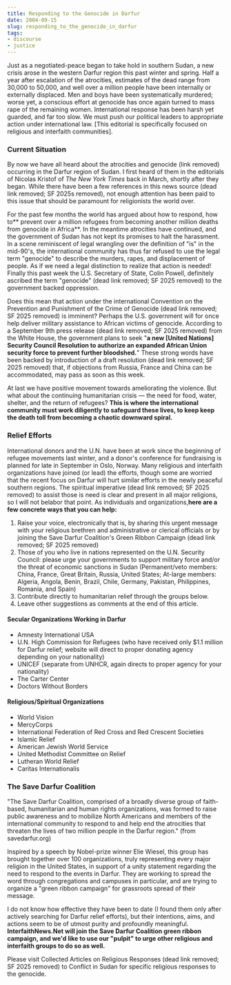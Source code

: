 ```yaml
---
title: Responding to the Genocide in Darfur
date: 2004-09-15
slug: responding_to_the_genocide_in_darfur
tags:
- discourse
- justice
---
```


Just as a negotiated-peace began to take hold in southern Sudan, a new crisis
arose in the western Darfur region this past winter and spring. Half a year
after escalation of the atrocities, estimates of the dead range from 30,000 to
50,000, and well over a million people have been internally or externally
displaced. Men and boys have been systematically murdered; worse yet, a
conscious effort at genocide has once again turned to mass rape of the remaining
women. International response has been harsh yet guarded, and far too slow. We
must push our political leaders to appropriate action under international law.
[This editorial is specifically focused on religious and interfaith
communities].

<!-- truncate -->

### Current Situation

By now we have all heard about the atrocities and genocide (link removed)
occurring in the Darfur region of Sudan. I first heard of them in the editorials
of Nicolas Kristof of _The New York Times_ back in March, shortly after they
began. While there have been a few references in this news source (dead link removed; SF 2025s
removed), not enough attention has been paid to this issue that should be
paramount for religionists the world over.

For the past few months the world has argued about how to respond, how to**
prevent over a million refugees from becoming another million deaths from
genocide in Africa**. In the meantime atrocities have continued, and the
government of Sudan has not kept its promises to halt the harassment. In a scene
reminiscent of legal wrangling over the definition of "is" in the mid-90's, the
international community has thus far refused to use the legal term "genocide" to
describe the murders, rapes, and displacement of people. As if we need a legal
distinction to realize that action is needed! Finally this past week the U.S.
Secretary of State, Colin Powell, definitely ascribed the term "genocide" (dead link removed; SF 2025 removed)
to the government backed oppression.

Does this mean that action under the international Convention on the Prevention
and Punishment of the Crime of Genocide (dead link removed; SF 2025 removed) is imminent? Perhaps
the U.S. government will for once help deliver military assistance to African
victims of genocide. According to a September 9th press release (dead link removed; SF 2025
removed) from the White House, the government plans to seek "**a new [United
Nations] Security Council Resolution to authorize an expanded African Union
security force to prevent further bloodshed.**" These strong words have been
backed by introduction of a draft resolution (dead link removed; SF 2025 removed) that, if
objections from Russia, France and China can be accommodated, may pass as soon
as this week.

At last we have positive movement towards ameliorating the violence. But what
about the continuing humanitarian crisis &mdash; the need for food, water,
shelter, and the return of refugees? **This is where the international community
must work diligently to safeguard these lives, to keep keep the death toll from
becoming a chaotic downward spiral.**

### Relief Efforts

International donors and the U.N. have been at work since the beginning of refugee
movements last winter, and a donor's conference for fundraising is planned for
late in September in Oslo, Norway. Many religious and interfaith organizations
have joined (or lead) the efforts, though some are worried that the recent focus
on Darfur will hurt similar efforts in the newly peaceful southern regions. The spiritual
imperative (dead link removed; SF 2025 removed) to assist those is need is clear and present in all major religions,
so I will not belabor that point. As individuals and organizations,**here
are a few concrete ways that you can help:**

1. Raise your voice, electronically that is, by sharing this urgent message with your religious brethren and administrative or clerical officials or by joining the Save Darfur Coalition's Green Ribbon Campaign (dead link removed; SF 2025 removed)
2. Those of you who live in nations represented on the U.N. Security Council: please urge your governments to support military force and/or the threat of economic sanctions in Sudan (Permanent/veto members: China, France, Great Britain, Russia, United States; At-large members: Algeria, Angola, Benin, Brazil, Chile, Germany, Pakistan, Philippines, Romania, and Spain)
3. Contribute directly to humanitarian relief through the groups below.
4. Leave other suggestions as comments at the end of this article.

#### Secular Organizations Working in Darfur

* Amnesty International USA
* U.N. High Commission for Refugees (who have received only $1.1 million for Darfur relief; website will direct to proper donating agency depending on your nationality)
* UNICEF (separate from UNHCR, again directs to proper agency for your nationality)
* The Carter Center
* Doctors Without Borders

#### Religious/Spiritual Organizations

* World Vision
* MercyCorps
* International Federation of Red Cross and Red Crescent Societies
* Islamic Relief
* American Jewish World Service
* United Methodist Committee on Relief
* Lutheran World Relief
* Caritas Internationalis

### The Save Darfur Coalition

"The Save Darfur Coalition, comprised of a broadly diverse group of faith-based,
humanitarian and human rights organizations, was formed to raise public
awareness and to mobilize North Americans and members of the international
community to respond to and help end the atrocities that threaten the lives of
two million people in the Darfur region." (from savedarfur.org)

Inspired by a speech by Nobel-prize winner Elie Wiesel, this group has brought
together over 100 organizations, truly representing every major religion in the
United States, in support of a unity statement regarding the need to respond to
the events in Darfur. They are working to spread the word through congregations
and campuses in particular, and are trying to organize a "green ribbon campaign"
for grassroots spread of their message.

I do not know how effective they have been to date (I found them only after
actively searching for Darfur relief efforts), but their intentions, aims, and
actions seem to be of utmost purity and profoundly meaningful.
**InterfaithNews.Net will join the Save Darfur Coalition green ribbon campaign,
and we'd like to use our "pulpit" to urge other religious and interfaith groups
to do so as well.**

Please visit Collected Articles on Religious Responses (dead link removed; SF 2025 removed) to
Conflict in Sudan for specific religious responses to the genocide.
